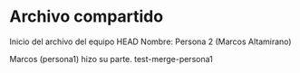 # Archivo compartido
Inicio del archivo del equipo
 HEAD
Nombre: Persona 2 (Marcos Altamirano)


Marcos (persona1) hizo su parte.
 test-merge-persona1
